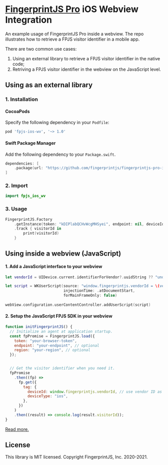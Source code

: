 # [FingerprintJS Pro](https://fingerprintjs.com/) iOS Webview Integration

An example usage of FingerprintJS Pro inside a webview. The repo illustrates how to retrieve a FPJS visitor identifier in a mobile app.

There are two common use cases:

1. Using an external library to retrieve a FPJS visitor identifier in the native code;
2. Retriving a FPJS visitor identifier in the webview on the JavaScript level.

## Using as an external library

### 1. Installation

#### CocoaPods

Specify the following dependency in your `Podfile`:

```ruby
pod 'fpjs-ios-wv', '~> 1.0'
```

#### Swift Package Manager

Add the following dependency to your `Package.swift`.

```swift
dependencies: [
    .package(url: "https://github.com/fingerprintjs/fingerprintjs-pro-ios-webview", .upToNextMajor(from: "1.0.0"))
]
```

### 2. Import

```swift
import fpjs_ios_wv
```

### 3. Usage

```swift
FingerprintJS.Factory
    .getInstance(token: "kDIPlabQCHvWcgMHSyei", endpoint: nil, deviceId: nil)
    .track { visitorId in
        print(visitorId)
    }
```

## Using inside a webview (JavaScript)

#### 1. Add a JavaScript interface to your webview

```swift
let vendorId = UIDevice.current.identifierForVendor?.uuidString ?? "undefined"

let script = WKUserScript(source: "window.fingerprintjs.vendorId = \(vendorId)",
                          injectionTime: .atDocumentStart,
                          forMainFrameOnly: false)
                     
webView.configuration.userContentController.addUserScript(script)

```

#### 2. Setup the JavaScript FPJS SDK in your webview

```js
function initFingerprintJS() {
  // Initialize an agent at application startup.
  const fpPromise = FingerprintJS.load({
    token: "your-browser-token",
    endpoint: "your-endpoint", // optional
    region: "your-region", // optional
  });


  // Get the visitor identifier when you need it.
  fpPromise
    .then((fp) =>
      fp.get({
        tag: {
          deviceId: window.fingerprintjs.vendorId, // use vendor ID as device ID
          deviceType: "ios",
        },
      })
    )
    .then((result) => console.log(result.visitorId));
}
```

[Read more.](https://dev.fingerprintjs.com/docs)

## License

This library is MIT licensed.
Copyright FingerprintJS, Inc. 2020-2021.
